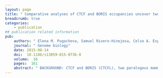 ```yaml
---
layout: page
title: " Comparative analyses of CTCF and BORIS occupancies uncover two distinct classes of CTCF binding genomic regions."
breadcrumb: true
categories:
    - publication
## publication related information
pub:
    authors: " Elena M. Pugacheva, Samuel Rivero-Hinojosa, Celso A. Espinoza, Claudia Fabiola Mendez-Catala, Sungyun Kang, Teruhiko Suzuki, Natsuki Kosaka-Suzuki, Susan Robinson, Vijayaraj Nagarajan, Zhen Ye, Abdelhalim Boukaba, John E. J. Rasko, Alexander V. Strunnikov, Dmitri Loukinov, Bing Ren<sup>#</sup>,  Victor V. Lobanenkov<sup>#</sup>"
    journal: " Genome biology"
    date: 2015-08-14
    doi:  10.1186/s13059-015-0736-8
    volume:  16
    pages:  161
    abstract: " BACKGROUND: CTCF and BORIS (CTCFL), two paralogous mammalian proteins sharing nearly identical DNA binding domains, are thought to function in a mutually exclusive manner in DNA binding and transcriptional regulation. RESULTS: Here we  show that these two proteins co-occupy a specific subset of regulatory elements consisting of clustered CTCF binding motifs (termed 2xCTSes). BORIS occupancy at  2xCTSes is largely invariant in BORIS-positive cancer cells, with the genomic pattern recapitulating the germline-specific BORIS binding to chromatin. In contrast to the single-motif CTCF target sites (1xCTSes), the 2xCTS elements are  preferentially found at active promoters and enhancers, both in cancer and germ cells. 2xCTSes are also enriched in genomic regions that escape histone to protamine replacement in human and mouse sperm. Depletion of the BORIS gene leads to altered transcription of a large number of genes and the differentiation of K562 cells, while the ectopic expression of this CTCF paralog leads to specific changes in transcription in MCF7 cells. CONCLUSIONS: We discover two functionally and structurally different classes of CTCF binding regions, 2xCTSes and 1xCTSes,  revealed by their predisposition to bind BORIS. We propose that 2xCTSes play key  roles in the transcriptional program of cancer and germ cells.,"
---
```

